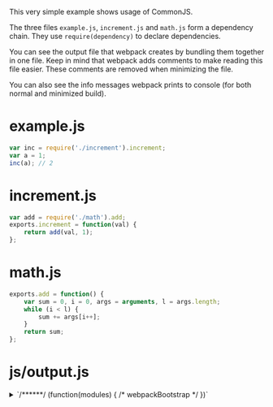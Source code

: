 This very simple example shows usage of CommonJS.

The three files `example.js`, `increment.js` and `math.js` form a dependency chain. They use `require(dependency)` to declare dependencies.

You can see the output file that webpack creates by bundling them together in one file. Keep in mind that webpack adds comments to make reading this file easier. These comments are removed when minimizing the file.

You can also see the info messages webpack prints to console (for both normal and minimized build).

# example.js

``` javascript
var inc = require('./increment').increment;
var a = 1;
inc(a); // 2
```

# increment.js

``` javascript
var add = require('./math').add;
exports.increment = function(val) {
    return add(val, 1);
};
```

# math.js

``` javascript
exports.add = function() {
    var sum = 0, i = 0, args = arguments, l = args.length;
    while (i < l) {
        sum += args[i++];
    }
    return sum;
};
```

# js/output.js

<details><summary>`/******/ (function(modules) { /* webpackBootstrap */ })`</summary>
``` javascript
/******/ (function(modules) { // webpackBootstrap
/******/ 	// The module cache
/******/ 	var installedModules = {};

/******/ 	// The require function
/******/ 	function __webpack_require__(moduleId) {

/******/ 		// Check if module is in cache
/******/ 		if(installedModules[moduleId])
/******/ 			return installedModules[moduleId].exports;

/******/ 		// Create a new module (and put it into the cache)
/******/ 		var module = installedModules[moduleId] = {
/******/ 			i: moduleId,
/******/ 			l: false,
/******/ 			exports: {}
/******/ 		};

/******/ 		// Execute the module function
/******/ 		modules[moduleId].call(module.exports, module, module.exports, __webpack_require__);

/******/ 		// Flag the module as loaded
/******/ 		module.l = true;

/******/ 		// Return the exports of the module
/******/ 		return module.exports;
/******/ 	}


/******/ 	// expose the modules object (__webpack_modules__)
/******/ 	__webpack_require__.m = modules;

/******/ 	// expose the module cache
/******/ 	__webpack_require__.c = installedModules;

/******/ 	// identity function for calling harmony imports with the correct context
/******/ 	__webpack_require__.i = function(value) { return value; };

/******/ 	// define getter function for harmony exports
/******/ 	__webpack_require__.d = function(exports, name, getter) {
/******/ 		if(!__webpack_require__.o(exports, name)) {
/******/ 			Object.defineProperty(exports, name, {
/******/ 				configurable: false,
/******/ 				enumerable: true,
/******/ 				get: getter
/******/ 			});
/******/ 		}
/******/ 	};

/******/ 	// getDefaultExport function for compatibility with non-harmony modules
/******/ 	__webpack_require__.n = function(module) {
/******/ 		var getter = module && module.__esModule ?
/******/ 			function getDefault() { return module['default']; } :
/******/ 			function getModuleExports() { return module; };
/******/ 		__webpack_require__.d(getter, 'a', getter);
/******/ 		return getter;
/******/ 	};

/******/ 	// Object.prototype.hasOwnProperty.call
/******/ 	__webpack_require__.o = function(object, property) { return Object.prototype.hasOwnProperty.call(object, property); };

/******/ 	// __webpack_public_path__
/******/ 	__webpack_require__.p = "js/";

/******/ 	// Load entry module and return exports
/******/ 	return __webpack_require__(__webpack_require__.s = 1);
/******/ })
/************************************************************************/
```
</details>
``` javascript
/******/ ([
/* 0 */
/* unknown exports provided */
/* all exports used */
/*!**********************!*\
  !*** ./increment.js ***!
  \**********************/
/***/ (function(module, exports, __webpack_require__) {

var add = __webpack_require__(/*! ./math */ 2).add;
exports.increment = function(val) {
    return add(val, 1);
};

/***/ }),
/* 1 */
/* unknown exports provided */
/* all exports used */
/*!********************!*\
  !*** ./example.js ***!
  \********************/
/***/ (function(module, exports, __webpack_require__) {

var inc = __webpack_require__(/*! ./increment */ 0).increment;
var a = 1;
inc(a); // 2

/***/ }),
/* 2 */
/* unknown exports provided */
/* all exports used */
/*!*****************!*\
  !*** ./math.js ***!
  \*****************/
/***/ (function(module, exports) {

exports.add = function() {
    var sum = 0, i = 0, args = arguments, l = args.length;
    while (i < l) {
        sum += args[i++];
    }
    return sum;
};

/***/ })
/******/ ]);
```

# Info

## Uncompressed

```
Hash: 62ad92b89c95aab60efa
Version: webpack 2.2.1
    Asset     Size  Chunks             Chunk Names
output.js  3.41 kB       0  [emitted]  main
Entrypoint main = output.js
chunk    {0} output.js (main) 318 bytes [entry] [rendered]
    > main [1] ./example.js 
    [0] ./increment.js 95 bytes {0} [built]
        cjs require ./increment [1] ./example.js 1:10-32
    [1] ./example.js 67 bytes {0} [built]
    [2] ./math.js 156 bytes {0} [built]
        cjs require ./math [0] ./increment.js 1:10-27
```

## Minimized (uglify-js, no zip)

```
Hash: 62ad92b89c95aab60efa
Version: webpack 2.2.1
    Asset       Size  Chunks             Chunk Names
output.js  713 bytes       0  [emitted]  main
Entrypoint main = output.js
chunk    {0} output.js (main) 318 bytes [entry] [rendered]
    > main [1] ./example.js 
    [0] ./increment.js 95 bytes {0} [built]
        cjs require ./increment [1] ./example.js 1:10-32
    [1] ./example.js 67 bytes {0} [built]
    [2] ./math.js 156 bytes {0} [built]
        cjs require ./math [0] ./increment.js 1:10-27
```
